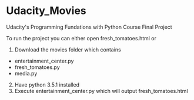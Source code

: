 # Udacity_Movies
Udacity's Programming Fundations with Python Course Final Project

To run the project you can either open fresh_tomatoes.html or
1. Download the movies folder which contains
  * entertainment_center.py
  * fresh_tomatoes.py
  * media.py
2. Have python 3.5.1 installed
3. Execute entertainment_center.py which will output fresh_tomatoes.html


